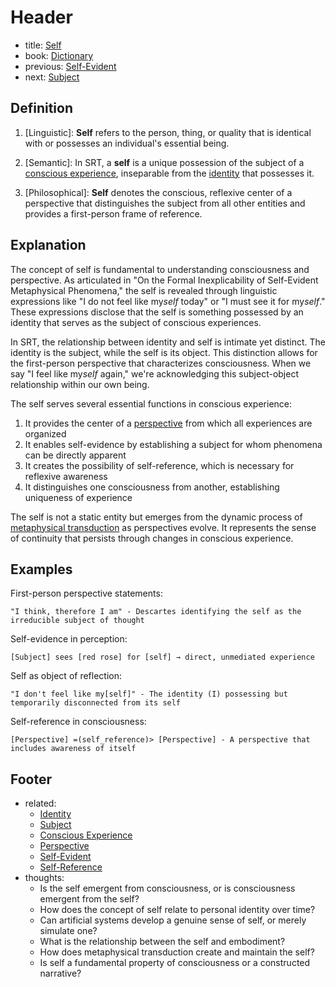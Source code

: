 # Header
- title: [Self](self.md)
- book: [Dictionary](.dictionary.md)
- previous: [Self-Evident](self-evident.md)
- next: [Subject](subject.md)

## Definition

1. [Linguistic]: **Self** refers to the person, thing, or quality that is identical with or possesses an individual's essential being.

2. [Semantic]: In SRT, a **self** is a unique possession of the subject of a [conscious experience](conscious-experience.md), inseparable from the [identity](identity.md) that possesses it.

3. [Philosophical]: **Self** denotes the conscious, reflexive center of a perspective that distinguishes the subject from all other entities and provides a first-person frame of reference.

## Explanation

The concept of self is fundamental to understanding consciousness and perspective. As articulated in "On the Formal Inexplicability of Self-Evident Metaphysical Phenomena," the self is revealed through linguistic expressions like "I do not feel like my*self* today" or "I must see it for my*self*." These expressions disclose that the self is something possessed by an identity that serves as the subject of conscious experiences.

In SRT, the relationship between identity and self is intimate yet distinct. The identity is the subject, while the self is its object. This distinction allows for the first-person perspective that characterizes consciousness. When we say "I feel like my*self* again," we're acknowledging this subject-object relationship within our own being.

The self serves several essential functions in conscious experience:

1. It provides the center of a [perspective](perspective.md) from which all experiences are organized
2. It enables self-evidence by establishing a subject for whom phenomena can be directly apparent
3. It creates the possibility of self-reference, which is necessary for reflexive awareness
4. It distinguishes one consciousness from another, establishing uniqueness of experience

The self is not a static entity but emerges from the dynamic process of [metaphysical transduction](metaphysical-transduction.md) as perspectives evolve. It represents the sense of continuity that persists through changes in conscious experience.

## Examples

First-person perspective statements:
```
"I think, therefore I am" - Descartes identifying the self as the irreducible subject of thought
```

Self-evidence in perception:
```
[Subject] sees [red rose] for [self] → direct, unmediated experience
```

Self as object of reflection:
```
"I don't feel like my[self]" - The identity (I) possessing but temporarily disconnected from its self
```

Self-reference in consciousness:
```
[Perspective] =(self_reference)> [Perspective] - A perspective that includes awareness of itself
```

## Footer
- related: 
  - [Identity](identity.md)
  - [Subject](subject.md)
  - [Conscious Experience](conscious-experience.md)
  - [Perspective](perspective.md)
  - [Self-Evident](self-evident.md)
  - [Self-Reference](self-reference.md)
- thoughts:
  - Is the self emergent from consciousness, or is consciousness emergent from the self?
  - How does the concept of self relate to personal identity over time?
  - Can artificial systems develop a genuine sense of self, or merely simulate one?
  - What is the relationship between the self and embodiment?
  - How does metaphysical transduction create and maintain the self?
  - Is self a fundamental property of consciousness or a constructed narrative?